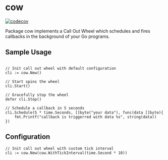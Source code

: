 # cow 

[![codecov](https://codecov.io/gh/jacygao/cow/branch/master/graph/badge.svg)](https://codecov.io/gh/jacygao/cow)

Package cow implements a Call Out Wheel which schedules and fires callbacks in the background of your Go programs.

## Sample Usage

```

// Init call out wheel with default configuration
cli := cow.New()

// Start spins the wheel
cli.Start()

// Gracefully stop the wheel
defer cli.Stop()

// Schedule a callback in 5 seconds
cli.Schedule(5 * time.Seconds, []byte("your data"), func(data []byte){
    fmt.Printf("callback is triggerred with data %s", string(data))
})

```

## Configuration

```
// Init call out wheel with custom tick interval
cli := cow.New(cow.WithTickInterval(time.Second * 10))
```
